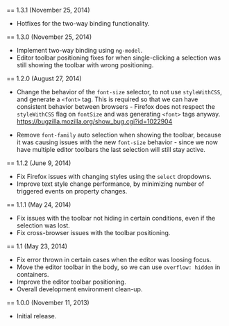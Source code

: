 == 1.3.1 (November 25, 2014)

* Hotfixes for the two-way binding functionality.

== 1.3.0 (November 25, 2014)

* Implement two-way binding using `ng-model`.
* Editor toolbar positioning fixes for when single-clicking a selection was still showing the toolbar with wrong positioning.

== 1.2.0 (August 27, 2014)

* Change the behavior of the `font-size` selector, to not use `styleWithCSS`, and generate a `<font>` tag. This is required so that we can have consistent behavior between browsers - Firefox does not respect the `styleWithCSS` flag on `fontSize` and was generating `<font>` tags anyway. https://bugzilla.mozilla.org/show_bug.cgi?id=1022904

* Remove `font-family` auto selection when showing the toolbar, because it was causing issues with the new `font-size` behavior - since we now have multiple editor toolbars the last selection will still stay active.

== 1.1.2 (June 9, 2014)

* Fix Firefox issues with changing styles using the `select` dropdowns.
* Improve text style change performance, by minimizing number of triggered events on property changes.

== 1.1.1 (May 24, 2014)

* Fix issues with the toolbar not hiding in certain conditions, even if the selection was lost.
* Fix cross-browser issues with the toolbar positioning.

== 1.1 (May 23, 2014)

* Fix error thrown in certain cases when the editor was loosing focus.
* Move the editor toolbar in the body, so we can use `overflow: hidden` in containers.
* Improve the editor toolbar positioning.
* Overall development environment clean-up.

== 1.0.0 (November 11, 2013)

* Initial release.

